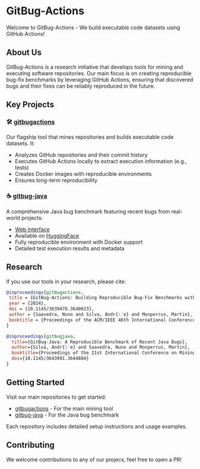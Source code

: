 # GitBug-Actions

Welcome to GitBug-Actions - We build executable code datasets using GitHub Actions!

## About Us

GitBug-Actions is a research initiative that develops tools for mining and executing software repositories. Our main focus is on creating reproducible bug-fix benchmarks by leveraging GitHub Actions, ensuring that discovered bugs and their fixes can be reliably reproduced in the future.

## Key Projects

### 🛠️ [gitbugactions](https://github.com/gitbugactions/gitbugactions)
Our flagship tool that mines repositories and builds executable code datasets. It:
- Analyzes GitHub repositories and their commit history
- Executes GitHub Actions locally to extract execution information (e.g., tests)
- Creates Docker images with reproducible environments
- Ensures long-term reproducibility

### ☕ [gitbug-java](https://github.com/gitbugactions/gitbug-java)
A comprehensive Java bug benchmark featuring recent bugs from real-world projects:
- [Web Interface](https://nfsaavedra.github.io/gitbug-java)
- Available on [HuggingFace](https://huggingface.co/datasets/gitbugactions/gitbug-java)
- Fully reproducible environment with Docker support
- Detailed test execution results and metadata

## Research

If you use our tools in your research, please cite:

```bibtex
@inproceedings{gitbugactions,
 title = {GitBug-Actions: Building Reproducible Bug-Fix Benchmarks with GitHub Actions},
 year = {2024},
 doi = {10.1145/3639478.3640023},
 author = {Saavedra, Nuno and Silva, Andr{\'e} and Monperrus, Martin},
 booktitle = {Proceedings of the ACM/IEEE 46th International Conference on Software Engineering: Companion Proceedings},
}
```

```bibtex
@inproceedings{gitbugjava,
  title={GitBug-Java: A Reproducible Benchmark of Recent Java Bugs},
  author={Silva, Andr{\'e} and Saavedra, Nuno and Monperrus, Martin},
  booktitle={Proceedings of the 21st International Conference on Mining Software Repositories},
  doi={10.1145/3643991.3644884}
}
```

## Getting Started

Visit our main repositories to get started:
- [gitbugactions](https://github.com/gitbugactions/gitbugactions) - For the main mining tool
- [gitbug-java](https://github.com/gitbugactions/gitbug-java) - For the Java bug benchmark

Each repository includes detailed setup instructions and usage examples.

## Contributing

We welcome contributions to any of our projecs, feel free to open a PR!

